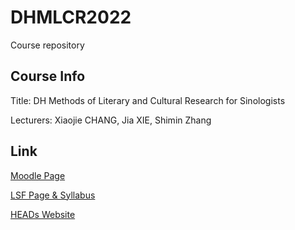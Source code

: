 # DHMLCR2022
Course repository

## Course Info
Title: DH Methods of Literary and Cultural Research for Sinologists


Lecturers: Xiaojie CHANG, Jia XIE, Shimin Zhang

## Link
[Moodle Page](https://moodle.uni-heidelberg.de/course/view.php?id=15681)


[LSF Page & Syllabus](https://lsf.uni-heidelberg.de/qisserver/rds?state=verpublish&status=init&vmfile=no&publishid=373772&moduleCall=webInfo&publishConfFile=webInfo&publishSubDir=veranstaltung)


[HEADs Website](https://dhhd2022.github.io)

